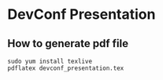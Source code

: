 # DevConf Presentation

## How to generate pdf file

    sudo yum install texlive
    pdflatex devconf_presentation.tex

